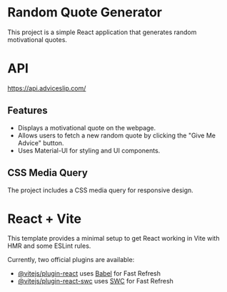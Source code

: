# Random Quote Generator

This project is a simple React application that generates random motivational quotes.

# API
https://api.adviceslip.com/

## Features

- Displays a motivational quote on the webpage.
- Allows users to fetch a new random quote by clicking the "Give Me Advice" button.
- Uses Material-UI for styling and UI components.

## CSS Media Query

The project includes a CSS media query for responsive design.


# React + Vite

This template provides a minimal setup to get React working in Vite with HMR and some ESLint rules.

Currently, two official plugins are available:

- [@vitejs/plugin-react](https://github.com/vitejs/vite-plugin-react/blob/main/packages/plugin-react/README.md) uses [Babel](https://babeljs.io/) for Fast Refresh
- [@vitejs/plugin-react-swc](https://github.com/vitejs/vite-plugin-react-swc) uses [SWC](https://swc.rs/) for Fast Refresh
